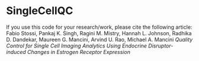 # SingleCellQC
If you use this code for your research/work, please cite the following article:
Fabio Stossi, Pankaj K. Singh, Ragini M. Mistry, Hannah L. Johnson, Radhika D. Dandekar, Maureen G. Mancini, Arvind U. Rao, Michael A. Mancini
_Quality Control for Single Cell Imaging Analytics Using Endocrine Disruptor-induced Changes in Estrogen Receptor Expression_ 

